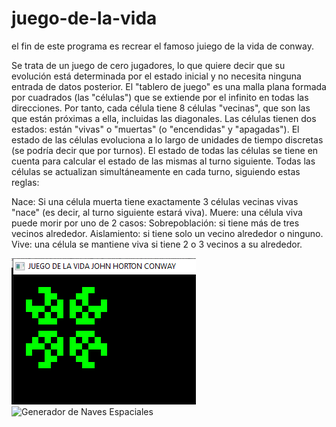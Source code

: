 # juego-de-la-vida
el fin de este programa es recrear el famoso juiego de la vida de conway.

Se trata de un juego de cero jugadores, lo que quiere decir que su evolución está determinada por el estado inicial y no necesita ninguna entrada de datos posterior. El "tablero de juego" es una malla plana formada por cuadrados (las "células") que se extiende por el infinito en todas las direcciones. Por tanto, cada célula tiene 8 células "vecinas", que son las que están próximas a ella, incluidas las diagonales. Las células tienen dos estados: están "vivas" o "muertas" (o "encendidas" y "apagadas"). El estado de las células evoluciona a lo largo de unidades de tiempo discretas (se podría decir que por turnos). El estado de todas las células se tiene en cuenta para calcular el estado de las mismas al turno siguiente. Todas las células se actualizan simultáneamente en cada turno, siguiendo estas reglas:

Nace: Si una célula muerta tiene exactamente 3 células vecinas vivas "nace" (es decir, al turno siguiente estará viva).
Muere: una célula viva puede morir por uno de 2 casos:
Sobrepoblación: si tiene más de tres vecinos alrededor.
Aislamiento: si tiene solo un vecino alrededor o ninguno.
Vive: una célula se mantiene viva si tiene 2 o 3 vecinos a su alrededor.


<img src="IMA_CONWAY_2.PNG" alt="Pulsar">

<img src="IMG_CONWAY.PNG_CONWAY.PNG" alt="Generador de Naves Espaciales">
